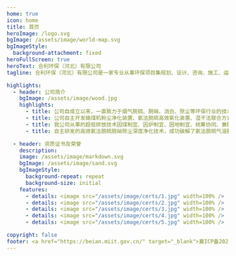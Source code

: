 ```yaml
---
home: true
icon: home
title: 首页
heroImage: /logo.svg
bgImage: /assets/image/world-map.svg
bgImageStyle:
  background-attachment: fixed
heroFullScreen: true
heroText: 合利环保（河北）有限公司
tagline: 合利环保（河北）有限公司是一家专业从事环保项目集规划、设计、咨询、施工、运营于一体的的综合性企业。

highlights:
  - header: 公司简介
    bgImage: /assets/image/wood.jpg
    highlights:
      - title: 公司自成立以来，一直致力于烟气脱硫、脱硝、消白、除尘等环保行业的技术应用与科研开发。凭借领先的核心技术，强大的研发能力，优质的售后服务，大中型工程项目的管理经验，合利环保正在不断整合和转化适合于实际应用的治理技术和服务能力，以持续地满足客户发展的需要。
      - title: 公司自主开发输煤机粉尘净化装置、氨法脱硫高效氧化装置、湿干法联合方式的除尘装置、多角度除尘器、稳定运行超低排放氨法脱硫装置、氨法脱硫防腐蚀装置、燃煤锅炉烟气脱硫除尘装置等16项核心专利技术，为“蓝天保卫战”提供技术服务和产品支持，堪称烟气治理的疑难杂症诊治专家，奠定了烟气治理的行业龙头地位。
      - title: 我公司从事的超低排放技术因煤制宜、因炉制宜、因地制宜、统筹协同、兼顾发展。依据技术成熟、运行可靠、经济合理、超低能耗、以废治废、无二次污染等原则确定工艺路线，净化烟气排放立足当前、放眼未来，不仅满足目前的排放要求,更充分考虑将来的排放要求、技术发展以及市场变化。
      - title: 自主研发的高效氨法脱硫脱硝除尘深度净化技术，成功破解了氨法脱硫气溶胶、颗粒物携带、氨逃逸、塔内饱和结晶、脱硫装置堵塞、腐蚀、烟气排放指标不稳定、副产物物料不平衡、紧急状态无防范等湿法脱硫常见问题；《高效节能氨法脱硫、脱硝、除尘深度净化技术》经过中国工程院院士、清华大学教授金涌、环保部污防司原巡视员李新民等多位业内专家组评审、鉴定一致认为该“高效节能氨法脱硫脱硝除尘深度净化技术”项目具有创新性，对氨法脱硫技术进步具有明显的示范作用，达到了国际先进水平。

  - header: 资质证书及荣誉
    description: 
    image: /assets/image/markdown.svg
    bgImage: /assets/image/sand.svg
    bgImageStyle:
      background-repeat: repeat
      background-size: initial
    features:
      - details: <image src="/assets/image/certs/1.jpg" width=100% />
      - details: <image src="/assets/image/certs/2.jpg" width=100% />
      - details: <image src="/assets/image/certs/3.jpg" width=100% />
      - details: <image src="/assets/image/certs/4.jpg" width=100% />
      - details: <image src="/assets/image/certs/5.jpg" width=100% />

copyright: false
footer: <a href="https://beian.miit.gov.cn/" target="_blank">冀ICP备2024070249号-1</a> 版权所有 © 2024 合利环保（河北）有限公司
---
```

